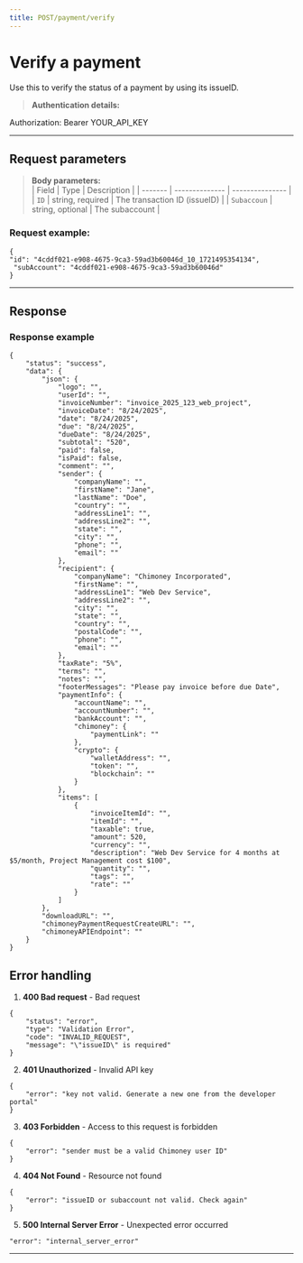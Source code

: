 ```yaml
---
title: POST/payment/verify
---
```


# Verify a payment
Use this to verify the status of a payment by using its issueID. 

> **Authentication details:**   

Authorization: Bearer YOUR_API_KEY

---
## Request parameters
> **Body parameters:**  
| Field                 | 	Type	   	    |  Description    |
| -------               | --------------    | --------------- |
| ```ID```	            | string, required	        | The transaction ID (issueID)  |
| ```Subaccoun```	    | string, optional	        | The subaccount  |


### Request example:
```
{
"id": "4cddf021-e908-4675-9ca3-59ad3b60046d_10_1721495354134",
 "subAccount": "4cddf021-e908-4675-9ca3-59ad3b60046d"
}
```

****
## Response
### Response example
```
{
    "status": "success",
    "data": {
        "json": {
            "logo": "",
            "userId": "",
            "invoiceNumber": "invoice_2025_123_web_project",
            "invoiceDate": "8/24/2025",
            "date": "8/24/2025",
            "due": "8/24/2025",
            "dueDate": "8/24/2025",
            "subtotal": "520",
            "paid": false,
            "isPaid": false,
            "comment": "",
            "sender": {
                "companyName": "",
                "firstName": "Jane",
                "lastName": "Doe",
                "country": "",
                "addressLine1": "",
                "addressLine2": "",
                "state": "",
                "city": "",
                "phone": "",
                "email": ""
            },
            "recipient": {
                "companyName": "Chimoney Incorporated",
                "firstName": "",
                "addressLine1": "Web Dev Service",
                "addressLine2": "",
                "city": "",
                "state": "",
                "country": "",
                "postalCode": "",
                "phone": "",
                "email": ""
            },
            "taxRate": "5%",
            "terms": "",
            "notes": "",
            "footerMessages": "Please pay invoice before due Date",
            "paymentInfo": {
                "accountName": "",
                "accountNumber": "",
                "bankAccount": "",
                "chimoney": {
                    "paymentLink": ""
                },
                "crypto": {
                    "walletAddress": "",
                    "token": "",
                    "blockchain": ""
                }
            },
            "items": [
                {
                    "invoiceItemId": "",
                    "itemId": "",
                    "taxable": true,
                    "amount": 520,
                    "currency": "",
                    "description": "Web Dev Service for 4 months at $5/month, Project Management cost $100",
                    "quantity": "",
                    "tags": "",
                    "rate": ""
                }
            ]
        },
        "downloadURL": "",
        "chimoneyPaymentRequestCreateURL": "",
        "chimoneyAPIEndpoint": ""
    }
}

```

## Error handling

1. **400 Bad request** - Bad request
```
{
    "status": "error",
    "type": "Validation Error",
    "code": "INVALID_REQUEST",
    "message": "\"issueID\" is required"
}
```

2. **401 Unauthorized** - Invalid API key
```
{
    "error": "key not valid. Generate a new one from the developer portal"
}
```

3. **403 Forbidden** - Access to this request is forbidden  
```
{
    "error": "sender must be a valid Chimoney user ID"
}
```

4. **404 Not Found** - Resource not found
```
{
    "error": "issueID or subaccount not valid. Check again"
}
```

5. **500 Internal Server Error** - Unexpected error occurred
```
"error": "internal_server_error"
```
---
